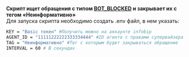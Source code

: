<b>Скрипт ищет обращения с типом <U>BOT_BLOCKED</U> и закрывает их с тегом «Неинформативно»</b>
<br>Для запуска скрипта необходимо создать .env файл, в нем указать:

```Bash
KEY = "Basic токен" #Получить можно на аккаунте infobip
AGENT_ID = "11111222222333334444" #ID агента с правами супервайзера
TAG = "Неинформативно" #Тег с которым будет закрываться обращение
INTERVAL = 60 # В секундах
```
